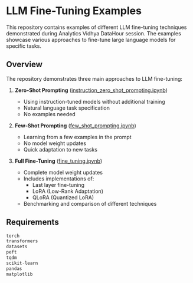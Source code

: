 # LLM Fine-Tuning Examples

This repository contains examples of different LLM fine-tuning techniques demonstrated during Analytics Vidhya DataHour session. The examples showcase various approaches to fine-tune large language models for specific tasks.

## Overview


The repository demonstrates three main approaches to LLM fine-tuning:

1. **Zero-Shot Prompting** ([instruction_zero_shot_prompting.ipynb](instruction_zero_shot_prompting.ipynb))
   - Using instruction-tuned models without additional training
   - Natural language task specification
   - No examples needed

2. **Few-Shot Prompting** ([few_shot_prompting.ipynb](few_shot_prompting.ipynb))
   - Learning from a few examples in the prompt
   - No model weight updates
   - Quick adaptation to new tasks

3. **Full Fine-Tuning** ([fine_tuning.ipynb](fine_tuning.ipynb))
   - Complete model weight updates
   - Includes implementations of:
     - Last layer fine-tuning
     - LoRA (Low-Rank Adaptation)
     - QLoRA (Quantized LoRA)
   - Benchmarking and comparison of different techniques

## Requirements

```python
torch
transformers
datasets
peft
tqdm
scikit-learn
pandas
matplotlib
